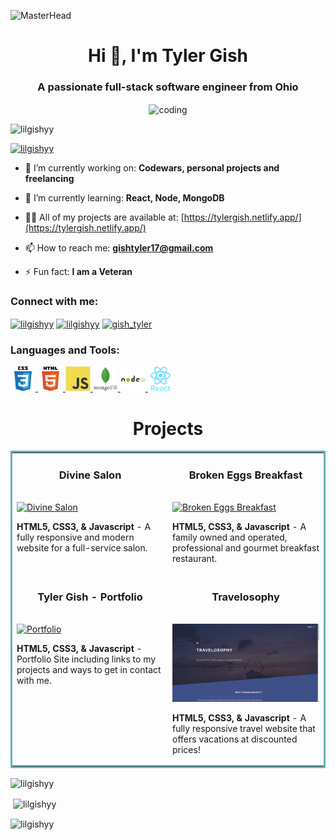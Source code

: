 ![MasterHead](https://user-images.githubusercontent.com/98624860/167753807-f1f77022-ee1e-4681-a408-0bf049a05cee.png)
<h1 align="center">Hi 👋, I'm Tyler Gish</h1>
<h3 align="center">A passionate full-stack software engineer from Ohio</h3>
<p align="center">
<img align="center" alt="coding" width="350" src="https://user-images.githubusercontent.com/98624860/167755135-47bfc60e-e217-43c6-983a-b271ce354482.gif">
  </p>


<p align="left"> <img src="https://komarev.com/ghpvc/?username=lilgishyy&label=Profile%20views&color=0e75b6&style=flat" alt="lilgishyy" /> </p>

<p align="left"> <a href="https://twitter.com/lilgishyy" target="blank"><img src="https://img.shields.io/twitter/follow/lilgishyy?logo=twitter&style=for-the-badge" alt="lilgishyy" /></a> </p>

- 🔭 I’m currently working on: **Codewars, personal projects and freelancing**

- 🌱 I’m currently learning: **React, Node, MongoDB**

- 👨‍💻 All of my projects are available at: [https://tylergish.netlify.app/](https://tylergish.netlify.app/)

- 📫 How to reach me: **gishtyler17@gmail.com**

- ⚡ Fun fact: **I am a Veteran**

<h3 align="left">Connect with me:</h3>
<p align="left">
<a href="https://twitter.com/lilgishyy" target="blank"><img align="center" src="https://raw.githubusercontent.com/rahuldkjain/github-profile-readme-generator/master/src/images/icons/Social/twitter.svg" alt="lilgishyy" height="30" width="40" /></a>
<a href="[www.linkedin.com/in/tylergish](https://www.linkedin.com/in/tylergish/)" target="blank"><img align="center" src="https://raw.githubusercontent.com/rahuldkjain/github-profile-readme-generator/master/src/images/icons/Social/linked-in-alt.svg" alt="lilgishyy" height="30" width="40" /></a>
<a href="https://instagram.com/gish_tyler" target="blank"><img align="center" src="https://raw.githubusercontent.com/rahuldkjain/github-profile-readme-generator/master/src/images/icons/Social/instagram.svg" alt="gish_tyler" height="30" width="40" /></a>
</p>

<h3 align="left">Languages and Tools:</h3>
<p align="left"> <a href="https://www.w3schools.com/css/" target="_blank" rel="noreferrer"> <img src="https://raw.githubusercontent.com/devicons/devicon/master/icons/css3/css3-original-wordmark.svg" alt="css3" width="40" height="40"/> </a> <a href="https://www.w3.org/html/" target="_blank" rel="noreferrer"> <img src="https://raw.githubusercontent.com/devicons/devicon/master/icons/html5/html5-original-wordmark.svg" alt="html5" width="40" height="40"/> </a> <a href="https://developer.mozilla.org/en-US/docs/Web/JavaScript" target="_blank" rel="noreferrer"> <img src="https://raw.githubusercontent.com/devicons/devicon/master/icons/javascript/javascript-original.svg" alt="javascript" width="40" height="40"/> </a> <a href="https://www.mongodb.com/" target="_blank" rel="noreferrer"> <img src="https://raw.githubusercontent.com/devicons/devicon/master/icons/mongodb/mongodb-original-wordmark.svg" alt="mongodb" width="40" height="40"/> </a> <a href="https://nodejs.org" target="_blank" rel="noreferrer"> <img src="https://raw.githubusercontent.com/devicons/devicon/master/icons/nodejs/nodejs-original-wordmark.svg" alt="nodejs" width="40" height="40"/> </a> <a href="https://reactjs.org/" target="_blank" rel="noreferrer"> <img src="https://raw.githubusercontent.com/devicons/devicon/master/icons/react/react-original-wordmark.svg" alt="react" width="40" height="40"/> </a> </p>

<h1 align="center">Projects</h1>
<table bordercolor="#66b2b2">
  
  <tr>
    <td width="50%" valign="top">
      <h3 align="center">Divine Salon</h3>
        <br />
        <a target="_blank" href="https://divinesalon.netlify.app/">
            <img src="images/divine.gif" width="100%" alt="Divine Salon"/>
        </a>
        <br />
        <p align="center">
      </p>
      <p> <strong> HTML5, CSS3, & Javascript</strong> - A fully responsive and modern website for a full-service salon.</p>
    </td>
    <td width="50%" valign="top">
      <h3 align="center">Broken Eggs Breakfast</h3>
        <br />
      <a target="_blank" href="https://brokeneggsbreakfast.netlify.app/">
            <img src="images/breakfast.gif" width="100%"  alt="Broken Eggs Breakfast"/>
        </a>
        <br />
        <p align="center">
      </p>
      <p><strong> HTML5, CSS3, & Javascript</strong> - A family owned and operated, professional and gourmet breakfast restaurant.</p>
    </td>
  </tr>
  
  <tr>
    <td width="50%" valign="top">
      <h3 align="center">Tyler Gish - Portfolio</h3>
      <br />
        <a target="_blank" href="https://tylergish.netlify.app/">
          <img src="images/portfolio (1).gif" width="100%" alt="Portfolio"/>
        </a>
      <br />
        <p align="center">
      </p>
      <p><strong>HTML5, CSS3, & Javascript</strong> - Portfolio Site including links to my projects and ways to get in contact with me.</p>
    </td>
    <td width="50%" valign="top">
      <h3 align="center">Travelosophy</h3>
        <br />
        <a target="_blank" href="https://travelosophy.netlify.app/">
          <img src="images/travel.gif" width="100%" alt="Matching Cards"/>
        </a>
        <br />
        <p align="center">
      </p>
      <p><strong>HTML5, CSS3, & Javascript</strong> - A fully responsive travel website that offers vacations at discounted prices!</p>
    </td>
  </tr>
</table>
<p><img align="center" src="https://github-readme-stats.vercel.app/api/top-langs?username=lilgishyy&show_icons=true&locale=en&layout=compact&theme=tokyonight" alt="lilgishyy" /></p>

<p>&nbsp;<img align="center" src="https://github-readme-stats.vercel.app/api?username=lilgishyy&show_icons=true&locale=en&theme=tokyonight" alt="lilgishyy" /></p>

<p><img align="center" src="https://github-readme-streak-stats.herokuapp.com/?user=lilgishyy&&theme=tokyonight" alt="lilgishyy" /></p>
